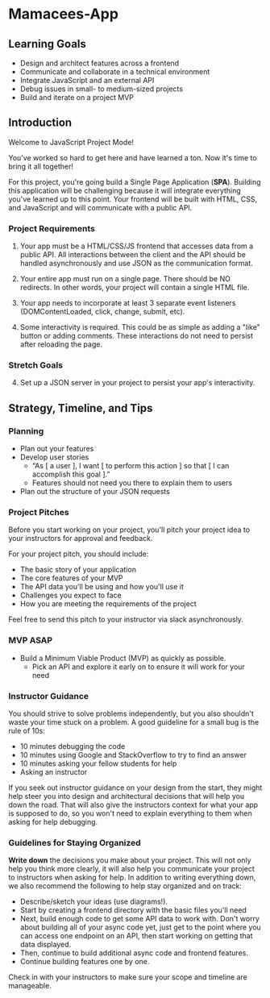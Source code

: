 # Mamacees-App

## Learning Goals

- Design and architect features across a frontend
- Communicate and collaborate in a technical environment
- Integrate JavaScript and an external API
- Debug issues in small- to medium-sized projects
- Build and iterate on a project MVP

## Introduction

Welcome to JavaScript Project Mode!

You’ve worked so hard to get here and have learned a ton. Now it's time to bring it all together!

For this project, you're going build a Single Page Application (**SPA**).
Building this application will be challenging because it will integrate
everything you've learned up to this point. Your frontend will be
built with HTML, CSS, and JavaScript and will communicate with a
public API.


### Project Requirements

1. Your app must be a HTML/CSS/JS frontend that accesses data from a public API.
   All interactions between the client and the API should be handled
   asynchronously and use JSON as the communication format.

2. Your entire app must run on a single page. There should be NO redirects. In
   other words, your project will contain a single HTML file.
  
3. Your app needs to incorporate at least 3 separate event listeners (DOMContentLoaded, click, change, submit, etc).

4. Some interactivity is required. This could be as simple as adding a "like" button or adding comments. These interactions do not need to persist after reloading the page.
   
### Stretch Goals

4. Set up a JSON server in your project to persist your app's interactivity.

## Strategy, Timeline, and Tips

### Planning

- Plan out your features
- Develop user stories
  - “As [ a user ], I want [ to perform this action ] so that [ I can accomplish this goal ].”
  - Features should not need you there to explain them to users
- Plan out the structure of your JSON requests

### Project Pitches

Before you start working on your project, you'll pitch your project idea to your
instructors for approval and feedback. 

For your project pitch, you should include:

- The basic story of your application
- The core features of your MVP
- The API data you'll be using and how you'll use it
- Challenges you expect to face
- How you are meeting the requirements of the project

Feel free to send this pitch to your instructor via slack asynchronously. 

### MVP ASAP

- Build a Minimum Viable Product (MVP) as quickly as possible.
  - Pick an API and explore it early on to ensure it will work for your need

### Instructor Guidance

You should strive to solve problems independently, but you also shouldn't waste
your time stuck on a problem. A good guideline for a small bug is the rule of
10s:

- 10 minutes debugging the code
- 10 minutes using Google and StackOverflow to try to find an answer
- 10 minutes asking your fellow students for help
- Asking an instructor

If you seek out instructor guidance on your design from the start, they might
help steer you into design and architectural decisions that will help you down
the road. That will also give the instructors context for what your app is
supposed to do, so you won't need to explain everything to them when asking for
help debugging.

### Guidelines for Staying Organized

**Write down** the decisions you make about your project. This will not only
help you think more clearly, it will also help you communicate your project to
instructors when asking for help. In addition to writing everything down, we
also recommend the following to help stay organized and on track:

- Describe/sketch your ideas (use diagrams!).
- Start by creating a frontend directory with the basic files you'll need
- Next, build enough code to get some API data to work with. Don't worry about
  building all of your async code yet, just get to the point where you can
  access one endpoint on an API, then start working on getting that data
  displayed.
- Then, continue to build additional async code and frontend features.
- Continue building features one by one.

Check in with your instructors to make sure your scope and timeline are
manageable.
